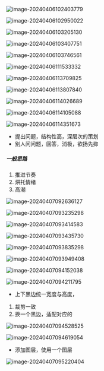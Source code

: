 ![image-20240406102403779](./assets/image-20240406102403779.png)

![image-20240406102950022](./assets/image-20240406102950022.png)

![image-20240406103205130](./assets/image-20240406103205130.png)

![image-20240406103407751](./assets/image-20240406103407751.png)

![image-20240406103746561](./assets/image-20240406103746561.png)

![image-20240406111533332](./assets/image-20240406111533332.png)

![image-20240406113709825](./assets/image-20240406113709825.png)

![image-20240406113807840](./assets/image-20240406113807840.png)

![image-20240406114026689](./assets/image-20240406114026689.png)

![image-20240406114105088](./assets/image-20240406114105088.png)

![image-20240406114351673](./assets/image-20240406114351673.png)

- 提出问题，结构性高，深层次的策划
- 别人问问题，回答，消极，欲扬先抑

##### 一般思路

1. 推进节奏
2. 烘托情绪
3. 高潮

![image-20240407092636127](./assets/image-20240407092636127.png)

![image-20240407093235298](./assets/image-20240407093235298.png)

![image-20240407093414583](./assets/image-20240407093414583.png)

![image-20240407093435730](./assets/image-20240407093435730.png)

![image-20240407093835298](./assets/image-20240407093835298.png)

![image-20240407093949408](./assets/image-20240407093949408.png)

![image-20240407094152038](./assets/image-20240407094152038.png)

![image-20240407094211795](./assets/image-20240407094211795.png)

- 上下黑边统一宽度与高度，

1. 裁剪一致
2. 换一个黑边，适配对应的

![image-20240407094528525](./assets/image-20240407094528525.png)

![image-20240407094619054](./assets/image-20240407094619054.png)

- 添加图层，使用一个图层

![image-20240407095220404](./assets/image-20240407095220404.png)